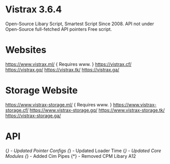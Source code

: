# Vistrax 3.6.4 
Open-Source Libary Script, Smartest Script Since 2008. 
API not under Open-Source full-fetched API pointers
Free script.  
# Websites 
https://www.vistrax.ml/   { Requires www. } 
https://vistrax.cf/
https://vistrax.gq/ 
https://vistrax.tk/
https://vistrax.ga/
# Storage Website 
https://www.vistrax-storage.ml/ { Requires www. }
https://www.vistrax-storage.cf/ 
https://www.vistrax-storage.gq/ 
https://www.vistrax-storage.tk/
https://vistrax-storage.ga/
# API
{*} - Updated Pointer Configs 
{*} - Updated Loader Time 
{*} - Updated Core Modules
{*} - Added Cim Pipes
{*} - Removed CPM Libary A12
